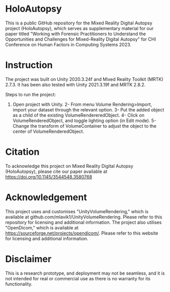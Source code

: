# HoloAutopsy
This is a public GitHub repository for the Mixed Reality Digital Autopsy project (HoloAutopsy), which serves as supplementary material for our paper titled "Working with Forensic Practitioners to Understand the Opportunities and Challenges for Mixed-Reality Digital Autopsy" for CHI Conference on Human Factors in Computing Systems 2023.


# Instruction
The project was built on Unity 2020.3.24f and Mixed Reality Toolkit (MRTK) 2.7.3. It has been also tested with Unity 2021.3.19f and MRTK 2.8.2.

Steps to run the project:
1. Open project with Unity.
2- From menu Volume Rendering>Import, import your dataset through the relevant option.
3- Put the added object as a child of the existing VolumeRendereredObject.
4- Click on VolumeRenderedObject, and toggle lighting option (in Edit mode).
5- Change the transform of VolumeContainer to adjust the object to the center of VolumeRenderedObject.

# Citation
To acknowledge this project on Mixed Reality Digital Autopsy (HoloAutopsy), please cite our paper available at https://doi.org/10.1145/3544548.3580768

# Acknowledgement
This project uses and customises "UnityVolumeRendering," which is available at github.com/mlavik1/UnityVolumeRendering. Please refer to this repository for licensing and additional information. The project also utilises "OpenDicom," which is available at https://sourceforge.net/projects/opendicom/. Please refer to this website for licensing and additional information.

# Disclaimer
This is a research prototype, and deployment may not be seamless, and it is not intended for real or commercial use as there is no warranty for its functionality.
